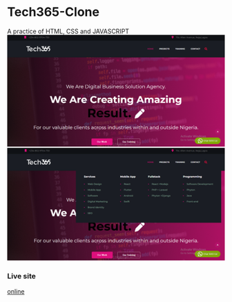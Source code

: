 # Tech365-Clone
A practice of HTML, CSS and JAVASCRIPT
![](./Assets/Images/tech.png)
![](./Assets/Images/tech366.png)

### Live site
[online](https://byron-a.github.io/Tech365-Clone/)
